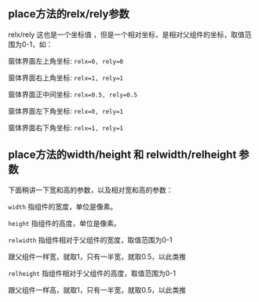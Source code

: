 ## place方法的relx/rely参数

relx/rely 这也是一个坐标值 ，但是一个相对坐标，是相对父组件的坐标，取值范围为0-1，如：

窗体界面左上角坐标: `relx=0, rely=0`

窗体界面右上角坐标: `relx=1, rely=1`

窗体界面正中间坐标: `relx=0.5, rely=0.5`

窗体界面左下角坐标: `relx=0, rely=1`

窗体界面右下角坐标: `relx=1, rely=1`

## place方法的width/height 和 relwidth/relheight 参数

下面稍讲一下宽和高的参数，以及相对宽和高的参数：

`width` 指组件的宽度，单位是像素。

`height` 指组件的高度，单位是像素。

`relwidth` 指组件相对于父组件的宽度，取值范围为0-1

跟父组件一样宽，就取1，只有一半宽，就取0.5，以此类推

`relheight` 指组件相对于父组件的高度，取值范围为0-1

跟父组件一样高，就取1，只有一半宽，就取0.5，以此类推